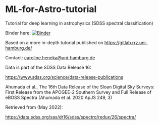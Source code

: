 # ML-for-Astro-tutorial
Tutorial for deep learning in astrophysics (SDSS spectral classification)

Binder here:
[![Binder](https://mybinder.org/badge_logo.svg)](https://mybinder.org/v2/gh/csheneka/ML-for-Astro-tutorial/HEAD)

Based on a more in-depth tutorial published on https://gitlab.rrz.uni-hamburg.de/

Contact: caroline.heneka@uni-hamburg.de

Data is part of the SDSS Data Release 16:

https://www.sdss.org/science/data-release-publications 

Ahumada et al., The 16th Data Release of the Sloan Digital Sky Surveys: First Release from the APOGEE-2 Southern Survey and Full Release of eBOSS Spectra (Ahumada et al. 2020 ApJS 249, 3)

Retrieved from (May 2022): 

https://data.sdss.org/sas/dr16/sdss/spectro/redux/26/spectra/
